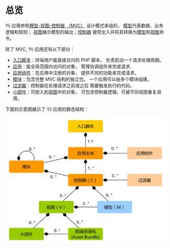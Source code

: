 总览
========

Yii 应用参照[模型-视图-控制器 （MVC）](https://wikipedia.org/wiki/Model-view-controller)
设计模式来组织。 [模型](structure-models.md)代表数据、业务逻辑和规则；
[视图](structure-views.md)展示模型的输出；[控制器](structure-controllers.md)
接受出入并将其转换为[模型](structure-models.md)和[视图](structure-views.md)命令。

除了 MVC, Yii 应用还有以下部分：

* [入口脚本](structure-entry-scripts.md)：终端用户能直接访问的 PHP 脚本，
  负责启动一个请求处理周期。
* [应用](structure-applications.md)：能全局范围内访问的对象，
  管理协调组件来完成请求.
* [应用组件](structure-application-components.md)：在应用中注册的对象，
  提供不同的功能来完成请求。
* [模块](structure-modules.md)：包含完整 MVC 结构的独立包，
  一个应用可以由多个模块组建。 
* [过滤器](structure-filters.md)：控制器在处理请求之前或之后
  需要触发执行的代码。
* [小部件](structure-widgets.md)：可嵌入到[视图](structure-views.md)中的对象，
  可包含控制器逻辑，可被不同视图重复调用。

下面的示意图展示了 Yii 应用的静态结构：

![Yii应用静态结构](images/application-structure.png)
